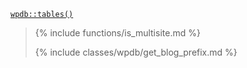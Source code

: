 <p><code><a href="https://developer.wordpress.org/reference/classes/wpdb/tables/">wpdb::tables()</a></code></p>

<blockquote>

{% include functions/is_multisite.md %}

{% include classes/wpdb/get_blog_prefix.md %}

</blockquote>